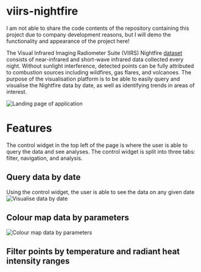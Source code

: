 # viirs-nightfire

I am not able to share the code contents of the repository containing this project due to company development reasons, but I will demo the functionality and appearance of the project here!

The Visual Infrared Imaging Radiometer Suite (VIIRS) Nightfire [dataset](https://eogdata.mines.edu/products/vnf/) consists of near-infrared and short-wave infrared data collected every night. Without sunlight interference, detected points can be fully attributed to combustion sources including wildfires, gas flares, and volcanoes. The purpose of the visualisation platform is to be able to easily query and visualise the Nightfire data by date, as well as identifying trends in areas of interest.

![Landing page of application](https://i.imgur.com/n83aAk9.png)

# Features
The control widget in the top left of the page is where the user is able to query the data and see analyses. The control widget is split into three tabs: filter, navigation, and analysis.

## Query data by date
Using the control widget, the user is able to see the data on any given date
![Visualise data by date](https://i.imgur.com/v6KOPal.gif)

## Colour map data by parameters

![Colour map data by parameters](https://i.imgur.com/u0wocFA.gif)

## Filter points by temperature and radiant heat intensity ranges

